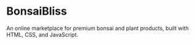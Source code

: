# BonsaiBliss
An online marketplace for premium bonsai and plant products, built with HTML, CSS, and JavaScript.
